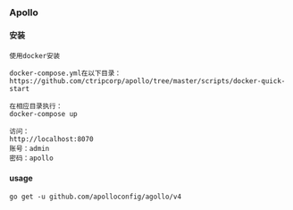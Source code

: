 ### Apollo

#### 安装
```
使用docker安装

docker-compose.yml在以下目录：
https://github.com/ctripcorp/apollo/tree/master/scripts/docker-quick-start

在相应目录执行：
docker-compose up

访问：
http://localhost:8070
账号：admin
密码：apollo
```

#### usage
```
go get -u github.com/apolloconfig/agollo/v4
```